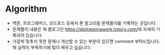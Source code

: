 # Algorithm
<ul>
<li>백준, 프로그래머스, 코드포스 등에서 푼 알고리즘 문제풀이를 기록하는 곳입니다.</li>
<li>문제풀이 내용은 제 블로그인 <a href="https://dontwannawork.tistory.com/">https://dontwannawork.tistory.com/</a>에 자세히 기록되어 있습니다.</li>
<li>가끔씩 맞추지 못한 문제나 개선할 수 있는 부분이 있으면 comment 부탁드립니다. 제 실력이 부족하기에 많이 배우고 싶습니다.</li>
</ul>
